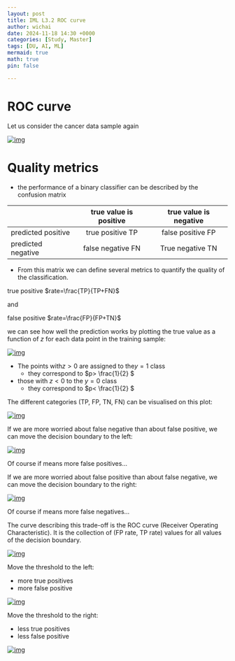 ```yaml
---
layout: post
title: IML L3.2 ROC curve
author: wichai
date: 2024-11-18 14:30 +0000 
categories: [Study, Master]
tags: [DU, AI, ML]
mermaid: true
math: true
pin: false

---
```


# ROC curve

Let us consider the cancer data sample again

[![img](https://miscada-ml-2324.notes.dmaitre.phyip3.dur.ac.uk/assets/lecture-3/roc-curve_files/cancerRegions.png)](https://miscada-ml-2324.notes.dmaitre.phyip3.dur.ac.uk/assets/lecture-3/roc-curve_files/cancerRegions.png)

# Quality metrics

- the performance of a binary classifier can be described by the confusion matrix

|                    | true value is positive | true value is negative |
| :----------------- | :--------------------: | :--------------------: |
| predicted positive |    true positive TP    |   false positive FP    |
| predicted negative |   false negative FN    |    True negative TN    |

- From this matrix we can define several metrics to quantify the quality of the classification.

true positive $rate=\frac{TP}{TP+FN}$

and

false positive $rate=\frac{FP}{FP+TN}$

we can see how well the prediction works by plotting the true value as a function of $z$ for each data point in the training sample:

[![img](https://miscada-ml-2324.notes.dmaitre.phyip3.dur.ac.uk/assets/lecture-3/roc-curve_files/yofz.png)](https://miscada-ml-2324.notes.dmaitre.phyip3.dur.ac.uk/assets/lecture-3/roc-curve_files/yofz.png)

- The points with$z>0$ are assigned to the$y=1$ class
  - they correspond to $p> \frac{1}{2} $
- those with $z<0$ to the $y=0$  class
  - they correspond to $p< \frac{1}{2} $

The different categories (TP, FP, TN, FN) can be visualised on this plot:

[![img](https://miscada-ml-2324.notes.dmaitre.phyip3.dur.ac.uk/assets/lecture-3/roc-curve_files/yofz_colors.png)](https://miscada-ml-2324.notes.dmaitre.phyip3.dur.ac.uk/assets/lecture-3/roc-curve_files/yofz_colors.png)

If we are more worried about false negative than about false positive, we can move the decision boundary to the left:

[![img](https://miscada-ml-2324.notes.dmaitre.phyip3.dur.ac.uk/assets/lecture-3/roc-curve_files/yofz_colors-m3.png)](https://miscada-ml-2324.notes.dmaitre.phyip3.dur.ac.uk/assets/lecture-3/roc-curve_files/yofz_colors-m3.png)

Of course if means more false positives…

If we are more worried about false positive than about false negative, we can move the decision boundary to the right:

[![img](https://miscada-ml-2324.notes.dmaitre.phyip3.dur.ac.uk/assets/lecture-3/roc-curve_files/yofz_colors-p5.png)](https://miscada-ml-2324.notes.dmaitre.phyip3.dur.ac.uk/assets/lecture-3/roc-curve_files/yofz_colors-p5.png)

Of course if means more false negatives…

The curve describing this trade-off is the ROC curve (Receiver Operating Characteristic). It is the collection of (FP rate, TP rate) values for all values of the decision boundary.

[![img](https://miscada-ml-2324.notes.dmaitre.phyip3.dur.ac.uk/assets/lecture-3/roc-curve_files/ROCt=0.png)](https://miscada-ml-2324.notes.dmaitre.phyip3.dur.ac.uk/assets/lecture-3/roc-curve_files/ROCt=0.png)

Move the threshold to the left:

- more true positives
- more false positive

[![img](https://miscada-ml-2324.notes.dmaitre.phyip3.dur.ac.uk/assets/lecture-3/roc-curve_files/ROCt=-5.png)](https://miscada-ml-2324.notes.dmaitre.phyip3.dur.ac.uk/assets/lecture-3/roc-curve_files/ROCt=-5.png)

Move the threshold to the right:

- less true positives
- less false positive

[![img](https://miscada-ml-2324.notes.dmaitre.phyip3.dur.ac.uk/assets/lecture-3/roc-curve_files/ROCt=5.png)](https://miscada-ml-2324.notes.dmaitre.phyip3.dur.ac.uk/assets/lecture-3/roc-curve_files/ROCt=5.png)